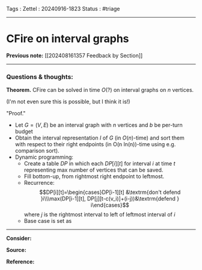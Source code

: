 Tags :
Zettel :  20240916-1823
Status : #triage 

-----

# CFire on interval graphs

**Previous note:** [[202408161357 Feedback by Section]]

-----

### Questions & thoughts:


**Theorem.** CFire can be solved in time $O(?)$ on interval graphs on $n$ vertices.

(I'm not even sure this is possible, but I think it is!)

"Proof."
 - Let $G=(V, E)$ be an interval graph with $n$ vertices and $b$ be per-turn budget
 - Obtain the interval representation $I$ of $G$ (in $O(n)$-time) and sort them with respect to their right endpoints (in O(n ln(n))-time using e.g. comparison sort).
 - Dynamic programming:
	 - Create a table $DP$ in which each $DP[i][t]$ for interval $i$ at time $t$ representing max number of vertices that can be saved.
	 - Fill bottom-up, from rightmost right endpoint to leftmost.
	 - Recurrence: $$DP[i][t]=\begin{cases}DP[i-1][t] &\textrm{don't defend }i\\\max(DP[i-1][t], DP[j][t-c(v_i)]+(i-j))&\textrm{defend } i\end{cases}$$ where $j$ is the rightmost interval to left of leftmost interval of $i$
	 - Base case is set as 



-----
 
**Consider:**


**Source:** 


**Reference:** 
